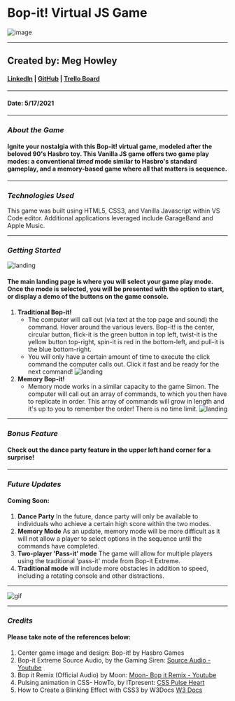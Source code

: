 # Bop-it! Virtual JS Game
![image](https://blog.leapmotion.com/wp-content/uploads/2014/02/labs-bopit.jpg)
***
## Created by: Meg Howley
#### [LinkedIn](https://www.linkedin.com/in/megan-l-howley-4b568199/) | [GitHub](https://github.com/meglhowley) | [Trello Board](https://trello.com/b/1BXSBv5d/bop-it-virtual)
***
#### Date: 5/17/2021
***

### *About the Game*
#### Ignite your nostalgia with this Bop-it! virtual game, modeled after the beloved 90's Hasbro toy. This Vanilla JS game offers two game play modes: a conventional *timed* mode similar to Hasbro's standard gameplay, and a memory-based game where all that matters is sequence.
***
### *Technologies Used*
This game was built using HTML5, CSS3, and Vanilla Javascript within VS Code editor. Additional applications leveraged include GarageBand and Apple Music.
***
### *Getting Started*
![landing](https://i.imgur.com/CfJ4KVy.png)
#### The main landing page is where you will select your game play mode. Once the mode is selected, you will be presented with the option to start, or display a demo of the buttons on the game console. 

1. **Traditional Bop-it!**
   * The computer will call out (via text at the top page and sound) the command. Hover around the various levers. Bop-it! is the center, circular button, flick-it is the green button in top left, twist-it is the yellow button top-right, spin-it is red in the bottom-left, and pull-it is the blue bottom-right.
   * You will only have a certain amount of time to execute the click command the computer calls out. Click it fast and be ready for the next command!
  ![landing](https://i.imgur.com/vQgeWeW.png)
2. **Memory Bop-it!**
     * Memory mode works in a similar capacity to the game Simon. The computer will call out an array of commands, to which you then have to replicate in order. This array of commands will grow in length and it's up to you to remember the order! There is no time limit.
   ![landing](https://i.imgur.com/bck1HQT.png)
  ***
### *Bonus Feature*
#### Check out the dance party feature in the upper left hand corner for a surprise!
***
 ### *Future Updates*
#### Coming Soon:
1. **Dance Party** In the future, dance party will only be available to individuals who achieve a certain high score within the two modes.
2. **Memory Mode** As an update, memory mode will be more difficult as it will not allow a player to select options in the sequence until the commands have completed.
3. **Two-player 'Pass-it' mode** The game will allow for multiple players using the traditional 'pass-it' mode from Bop-it Extreme.
4. **Traditional mode** will include more obstacles in addition to speed, including a rotating console and other distractions.
***
![gif](https://media1.tenor.com/images/ebb5bb7bac748472604e94ac6dc16f9a/tenor.gif?itemid=4627312)
***
### *Credits*
#### Please take note of the references below:
1. Center game image and design: Bop-it! by Hasbro Games
2. Bop-it Extreme Source Audio, by the Gaming Siren: [Source Audio - Youtube](https://www.youtube.com/watch?v=ino5i-s2sW4)
3. Bop it Remix (Official Audio) by Moon: [Moon- Bop it Remix - Youtube](https://www.youtube.com/watch?v=NxMc82XGVaw&t=0s)
4. Pulsing animation in CSS- HowTo, by ITpresent: [CSS Pulse Heart](https://itpresent.com/web/css/css_pulse_animation.php)
5. How to Create a Blinking Effect with CSS3 by W3Docs [W3 Docs](https://www.w3docs.com/snippets/css/how-to-create-a-blinking-effect-with-css3-animations.html)
####




